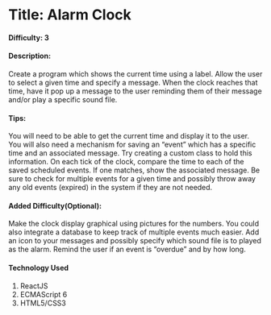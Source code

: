 # Title: Alarm Clock
#### Difficulty: 3
#### Description:
Create a program which shows the current time using a label. Allow the user to
select a given time and specify a message. When the clock reaches that time, have it pop up a
message to the user reminding them of their message and/or play a specific sound file.

#### Tips:
You will need to be able to get the current time and display it to the user. You will also
need a mechanism for saving an “event” which has a specific time and an associated message.
Try creating a custom class to hold this information. On each tick of the clock, compare the time
to each of the saved scheduled events. If one matches, show the associated message. Be sure
to check for multiple events for a given time and possibly throw away any old events (expired) in
the system if they are not needed.

#### Added Difficulty(Optional):
Make the clock display graphical using pictures for the numbers. You could
also integrate a database to keep track of multiple events much easier. Add an icon to your
messages and possibly specify which sound file is to played as the alarm. Remind the user if an
event is “overdue” and by how long.

#### Technology Used
1. ReactJS
2. ECMAScript 6
3. HTML5/CSS3
